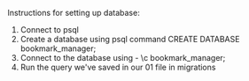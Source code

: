 Instructions for setting up database:

1. Connect to psql
2. Create a database using psql command CREATE DATABASE bookmark_manager;
3. Connect to the database using - \c bookmark_manager;
4. Run the query we've saved in our 01 file in migrations

